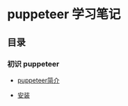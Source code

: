 # puppeteer 学习笔记

## 目录

### 初识 puppeteer

- [puppeteer简介](https://github.com/twosugar/puppeteer-notes/blob/master/notes/introduction.md)

- [安装](https://github.com/twosugar/puppeteer-notes/blob/master/notes/install.md)
